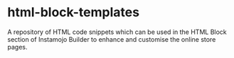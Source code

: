 # html-block-templates
A repository of HTML code snippets which can be used in the HTML Block section of Instamojo Builder to enhance and customise the online store pages.
